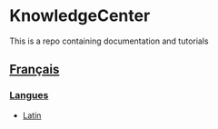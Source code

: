# KnowledgeCenter
This is a repo containing documentation and tutorials

## [Français](fr/)
### [Langues](fr/langues/)
* [Latin](fr/langues/latin/)